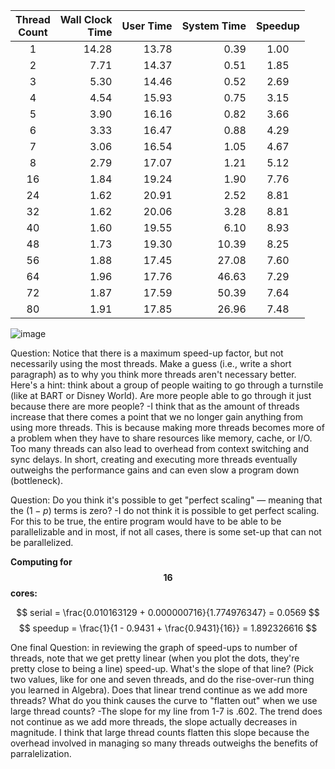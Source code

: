 |Thread<br>Count|Wall Clock<br>Time|User Time|System Time|Speedup|
|:--:|--:|--:|--:|:--:|
|1|14.28|13.78| 0.39|1.00|
|2| 7.71|14.37| 0.51| 1.85|
|3| 5.30|14.46| 0.52| 2.69|
|4| 4.54|15.93| 0.75| 3.15|
|5| 3.90|16.16| 0.82| 3.66|
|6| 3.33|16.47| 0.88| 4.29|
|7| 3.06|16.54| 1.05| 4.67|
|8| 2.79|17.07| 1.21| 5.12|
|16| 1.84|19.24| 1.90| 7.76|
|24| 1.62|20.91| 2.52| 8.81|
|32| 1.62|20.06| 3.28| 8.81|
|40| 1.60|19.55| 6.10| 8.93|
|48| 1.73|19.30|10.39| 8.25|
|56| 1.88|17.45|27.08| 7.60|
|64| 1.96|17.76|46.63| 7.29|
|72| 1.87|17.59|50.39| 7.64|
|80| 1.91|17.85|26.96| 7.48|

![image](https://github.com/user-attachments/assets/28b0a897-51f6-4821-b460-44e26b6ce7c2)

Question: Notice that there is a maximum speed-up factor, but not necessarily using the most threads. Make a guess (i.e., write a short paragraph) as to why you think more threads aren't necessary better. Here's a hint: think about a group of people waiting to go through a turnstile (like at BART or Disney World). Are more people able to go through it just because there are more people?
 -I think that as the amount of threads increase that there comes a point that we no longer gain anything from using more threads. This is because making more threads becomes more of a problem when they have to share resources like memory, cache, or I/O. Too many threads can also lead to overhead from context switching and sync delays. In short, creating and executing more threads eventually outweighs the performance gains and can even slow a program down (bottleneck).

Question: Do you think it's possible to get "perfect scaling" — meaning that the $(1-p)$ terms is zero?
 -I do not think it is possible to get perfect scaling. For this to be true, the entire program would have to be able to be parallelizable and in most, if not all cases, there is some set-up that can not be parallelized. 

**Computing for $$16$$ cores:**

$$ serial = \frac{0.010163129 + 0.000000716}{1.774976347} = 0.0569 $$
$$ speedup = \frac{1}{1 - 0.9431 + \frac{0.9431}{16}} = 1.892326616 $$

One final Question: in reviewing the graph of speed-ups to number of threads, note that we get pretty linear (when you plot the dots, they're pretty close to being a line) speed-up. What's the slope of that line? (Pick two values, like for one and seven threads, and do the rise-over-run thing you learned in Algebra). Does that linear trend continue as we add more threads? What do you think causes the curve to "flatten out" when we use large thread counts?
 -The slope for my line from 1-7 is .602. The trend does not continue as we add more threads, the slope actually decreases in magnitude. I think that large thread counts flatten this slope because the overhead involved in managing so many threads outweighs the benefits of parralelization.

